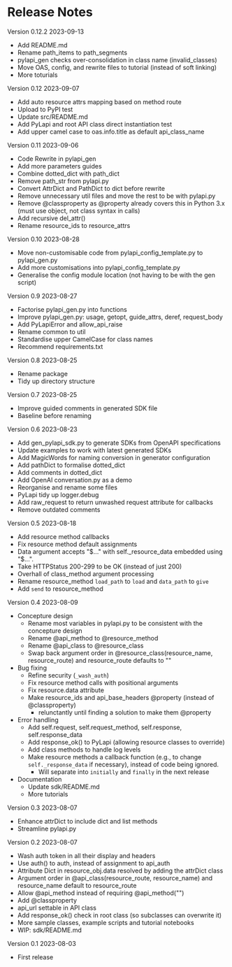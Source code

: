 # Release Notes

Version 0.12.2 2023-09-13
- Add README.md
- Rename path_items to path_segments
- pylapi_gen checks over-consolidation in class name (invalid_classes)
- Move OAS, config, and rewrite files to tutorial (instead of soft linking)
- More toturials

Version 0.12 2023-09-07
- Add auto resource attrs mapping based on method route
- Upload to PyPI test
- Update src/README.md
- Add PyLapi and root API class direct instantiation test
- Add upper camel case to oas.info.title as default api_class_name

Version 0.11 2023-09-06
- Code Rewrite in pylapi_gen
- Add more parameters guides
- Combine dotted_dict with path_dict
- Remove path_str from pylapi.py
- Convert AttrDict and PathDict to dict before rewrite
- Remove unnecessary util files and move the rest to be with pylapi.py
- Remove @classproperty as @property already covers this in Python 3.x (must use object, not class syntax in calls)
- Add recursive del_attr()
- Rename resource_ids to resource_attrs

Version 0.10 2023-08-28
- Move non-customisable code from pylapi_config_template.py to pylapi_gen.py
- Add more customisations into pylapi_config_template.py
- Generalise the config module location (not having to be with the gen script)

Version 0.9 2023-08-27
- Factorise pylapi_gen.py into functions
- Improve pylapi_gen.py: usage, getopt, guide_attrs, deref, request_body
- Add PyLapiError and allow_api_raise
- Rename common to util
- Standardise upper CamelCase for class names
- Recommend requirements.txt

Version 0.8 2023-08-25
- Rename package
- Tidy up directory structure

Version 0.7 2023-08-25
- Improve guided comments in generated SDK file
- Baseline before renaming

Version 0.6 2023-08-23
- Add gen_pylapi_sdk.py to generate SDKs from OpenAPI specifications
- Update examples to work with latest generated SDKs
- Add MagicWords for naming conversion in generator configuration
- Add pathDict to formalise dotted_dict
- Add comments in dotted_dict
- Add OpenAI conversation.py as a demo
- Reorganise and rename some files
- PyLapi tidy up logger.debug
- Add raw_request to return unwashed request attribute for callbacks
- Remove outdated comments

Version 0.5 2023-08-18
- Add resource method callbacks
- Fix resource method default assignments
- Data argument accepts "$..." with self._resource_data embedded using "$...".
- Take HTTPStatus 200-299 to be OK (instead of just 200)
- Overhall of class_method argument processing
- Rename resource_method `load_path` to `load` and `data_path` to `give`
- Add `send` to resource_method

Version 0.4 2023-08-09
- Concepture design
  - Rename most variables in pylapi.py to be consistent with the concepture design
  - Rename @api_method to @resource_method
  - Rename @api_class to @resource_class
  - Swap back argument order in @resource_class(resource_name, resource_route) and resource_route defaults to ""
- Bug fixing
  - Refine security (`_wash_auth`)
  - Fix resource method calls with positional arguments
  - Fix resource.data attribute
  - Make resource_ids and api_base_headers @property (instead of @classproperty)
    - relunctantly until finding a solution to make them @property
- Error handling
  - Add self.request, self.request_method, self.response, self.response_data
  - Add response_ok() to PyLapi (allowing resource classes to override)
  - Add class methods to handle log levels
  - Make resource methods a callback function (e.g., to change `self._response_data` if necessary), instead of code being ignored.
    - Will separate into `initially` and `finally` in the next release
- Documentation
  - Update sdk/README.md
  - More tutorials

Version 0.3 2023-08-07
- Enhance attrDict to include dict and list methods
- Streamline pylapi.py

Version 0.2 2023-08-07
- Wash auth token in all their display and headers
- Use auth() to auth, instead of assignment to api_auth
- Attribute Dict in resource_obj.data resolved by adding the attrDict class
- Argument order in @api_class(resource_route, resource_name) and resource_name default to resource_route
- Allow @api_method instead of requiring @api_method("")
- Add @classproperty
- api_url settable in API class
- Add response_ok() check in root class (so subclasses can overwrite it)
- More sample classes, example scripts and tutorial notebooks
- WIP: sdk/README.md

Version 0.1 2023-08-03
- First release
